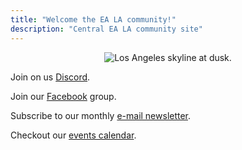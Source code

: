 ```yaml
---
title: "Welcome the EA LA community!"
description: "Central EA LA community site"
---
```


<div align=center>
    <img src="/la.jpg" alt="Los Angeles skyline at dusk.">
</div>

Join on us [Discord](https://discord.gg/56xyANJGB4).

Join our [Facebook](https://www.facebook.com/groups/383468451835653/) group.

Subscribe to our monthly [e-mail newsletter](https://dashboard.mailerlite.com/forms/58995/117346399041882036/share).

Checkout our [events calendar](./calendar.md).
